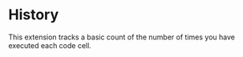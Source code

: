 # History

This extension tracks a basic count of the number of times you have executed each code cell.
